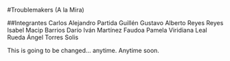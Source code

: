 #Troublemakers (A la Mira)

##Integrantes
Carlos Alejandro Partida Guillén
Gustavo Alberto Reyes Reyes
Isabel Macip Barrios
Darío Iván Martínez Faudoa
Pamela Viridiana Leal Rueda
Ángel Torres Solis


This is going to be changed... anytime.
Anytime soon.
